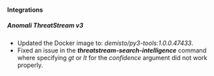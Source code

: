 
#### Integrations
##### Anomali ThreatStream v3
- Updated the Docker image to: *demisto/py3-tools:1.0.0.47433*.
- Fixed an issue in the ***threatstream-search-intelligence*** command where specifying *gt* or *lt* for the *confidence* argument did not work properly.